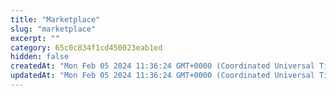 ```yaml
---
title: "Marketplace"
slug: "marketplace"
excerpt: ""
category: 65c0c834f1cd450023eab1ed
hidden: false
createdAt: "Mon Feb 05 2024 11:36:24 GMT+0000 (Coordinated Universal Time)"
updatedAt: "Mon Feb 05 2024 11:36:24 GMT+0000 (Coordinated Universal Time)"
---
```

